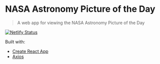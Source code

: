 # NASA Astronomy Picture of the Day

> A web app for viewing the NASA Astronomy Picture of the Day

[![Netlify Status](https://api.netlify.com/api/v1/badges/2e09aa71-0119-4f9c-9fee-23fd24038f14/deploy-status)](https://app.netlify.com/sites/aotd/deploys)

Built with:

- [Create React App](https://github.com/facebook/create-react-app)
- [Axios](https://github.com/axios/axios)
